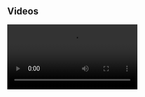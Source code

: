 ## Videos

<!-- <div className="youtube-video" data-youtubeid="GqjsRuu0V5A" data-starttime="0"></div> -->
<video src="/video/video1663530585.mp4" markdown="0" />

<div class="no-crosslinks">
0:00:00.080,0:00:00.800
paracore

0:00:03.520,0:00:12.480
okay and I will show slides all right so this 
is the presentation I did at IIW called 'Let's

0:00:12.480,0:00:20.640
KERI on together'. I did the presentation, 
I did the card at IIW with instructions on

0:00:20.640,0:00:26.880
how to pull the software and get ready so you 
could run alongside the demo if you so chose.

0:00:27.600,0:00:33.120
No one did, which was a little bit disappointing, 
but the repo is here, it's the KERI, right, KERIpy

0:00:33.120,0:00:39.680
repo the web of trust it's a lot of 
the all of the networking and asynchronous

0:00:41.840,0:00:49.840
I/O is based on co-routines in a library 
Sam Smith created called 'hio' right now

0:00:49.840,0:00:54.000
what I'll be running today requires 
Python 3.9.7 but we're now up to 3.10.3

0:00:55.200,0:00:58.960
and these are the instructions if you 
wanted to follow along let me get clone

0:01:00.000,0:01:04.320
the repo itself check out the future 'iiw' 
branch and then just run a `pip install`

0:01:05.120,0:01:12.960
of the requirements file, to get all of the 
dependencies. So most of actually everything

0:01:12.960,0:01:18.720
that we'll be showing today, starts with the 
KERI command line interface that we call 'kli'.

0:01:18.720,0:01:26.080
It has commands and sub commands much like, if you're 
familiar with Kubernetes' "kubectl" command line,

0:01:26.080,0:01:29.840
so that for example if you were doing some 
something with verifiable credentials you would

0:01:29.840,0:01:36.080
start 'kli vc' and then there would be a sub command 
following after the 'vc' for example 'issue' or 'revoke'

0:01:38.320,0:01:46.640
And then we do have Docker containers 
that have all of the code pushed and configured

0:01:46.640,0:01:53.440
ready to run so you can pull one of those 
and do a 'docker run', running a sub shell

0:01:53.440,0:02:00.960
and you can use the kli to perform tasks so 
the basic structure for the commands in the kli

0:02:01.840,0:02:07.840
the groups that we have, pardon me, the agent group 
for running our cloud agent which is also run

0:02:09.200,0:02:16.800
in the distributable desktop application 
we're building using Py installer and

0:02:16.800,0:02:23.200
Electron to bundle KERIpy behind 
a web-U/I that web-U/I uses the agent

0:02:24.880,0:02:29.600
if you want to perform some delegation commands 
there's a couple of sub commands under delegate

0:02:29.600,0:02:34.320
if you want to create a distributed multi-sig 
identifier you would use the multisig commands

0:02:34.320,0:02:38.560
and then the verifiable credentials I mentioned 
the wallet commands are simply for listing the

0:02:38.560,0:02:44.560
contents of your wallet and by "wallet" I 
mean verifiable credential wallet and then

0:02:44.560,0:02:50.320
to start witnesses or watchers you would use 
the watcher group with sub cmnds like 'start'&'demo'

0:02:51.200,0:02:58.640
Steven: So, Phil, all these ..., well everything 
on this page, is there documentation as to

0:02:58.640,0:03:06.240
what exactly an 'agent' means like do you have the 
terminology somewhere? Phil: No, there isn't, {Now there is!, ed.}

0:03:06.240,0:03:13.440
but that would be a good thing to add to a getting started 
I guess. Steven: yeah absolutely, so I mean could

0:03:13.440,0:03:20.880
certainly create like a vocabulary dictionary 
and then maybe a one-liner description

0:03:20.880,0:03:28.400
of what each like "run cloud agent" does, what
delegation means. Phil: yeah that would be great.

0:03:28.400,0:03:30.720
{Available! See the glossary in the Youtube description}

0:03:30.720,0:03:46.800
Look at command line, if you run just 'help' from the top level,  
it does list... Steven: can you share the screen?

0:03:47.440,0:03:53.360
Phil: I'm sharing just this spreadsheet, I mean just the 
presentation on there, let me show that desktop

0:03:56.000,0:03:59.200
there we go, okay can you see 
the command line now? Steven: yeah

0:03:59.200,0:04:04.480
Phil: OK, so if you run 'kli --help' you get a list of 
the commands and sub commands and they do have

0:04:05.440,0:04:10.000
one liners not all of them are accurate 
at this moment but that's something that...

0:04:10.000,0:04:15.840
Steven: doesn't matter, it'll be a placeholder
in the worst case scenario.

0:04:16.400,0:04:21.360
okay, so for key management the top level commands 
the the very first thing you almost always do

0:04:21.360,0:04:27.920
is do an 'init' which initializes both your data 
store and your encrypted key store, 'incept' for

0:04:27.920,0:04:32.960
creating a single-sig identifier, technically you 
can create multi-sig identifiers with that as well,

0:04:33.600,0:04:37.120
but they're not all that interesting. Because 
all the keys are stored in the same key store

0:04:39.440,0:04:44.400
the different key events that you can create 
an interaction event or a rotation event

0:04:45.040,0:04:48.480
are handled with the next two commands 
'interact' and 'rotate' and they each take

0:04:48.480,0:04:54.160
parameters, 'rotation' for example, specifying your 
signing thresholds number of keys rotating in

0:04:54.160,0:05:00.000
and out witnesses all the things that you can do 
when rotating and 'purge' just deletes your key store

0:05:01.600,0:05:09.040
so then the miscellaneous commands querying 
for creating witnesses for a KEL. Sending your

0:05:09.040,0:05:14.240
KEL to another agent; we don't use that very much 
anymore because we use OOBIs to accomplish that now.

0:05:15.120,0:05:23.120
Signing, pardon me, you can just sign our arbitrary 
data and it will return the signatures based on

0:05:23.120,0:05:27.520
the identifier that you used and we'll be done 
I'll be demoing that in a little bit. Verifying

0:05:27.520,0:05:32.000
those signatures and if you're you know if you're 
just exchanging signed data with someone via an

0:05:32.000,0:05:36.800
e-mail this will accomplish that 
for you. Then 'list'ing the identifiers that

0:05:36.800,0:05:42.880
you're creating and giving a 'status' of a single 
identifier. So it's important to point out that

0:05:44.240,0:05:51.840
with the most recent updates to KERIpy,
we now have first class support {ringing silenced}

0:05:57.040,0:06:02.480
We now have first class support for multiple 
identifiers multiple local identifiers,

0:06:03.760,0:06:07.040
so that's why we have the 'list' command 
so you can create in you can run

0:06:07.040,0:06:10.560
'init' once create a single data store 
and key store and then run 'incept' as

0:06:10.560,0:06:13.600
many times you want to create other 
identifiers and you use those for

0:06:13.600,0:06:20.320
like peer-to-peer communications and things like 
that, so that you can't be correlated. All right

0:06:22.640,0:06:29.120
so each of the three top level runnable components 
an agent a witness or a watcher each have

0:06:31.280,0:06:39.520
various startup commands. You have the 'bootstrap'
command to start an empty agent or to run a single

0:06:39.520,0:06:44.800
agent against one that's already been started. You 
can run 'start' and then both for witnesses and for

0:06:44.800,0:06:50.480
agents we have these 'demo' commands which we make 
heavy use of for local testing. So, for example

0:06:50.480,0:06:55.920
under the witness this starts up three well-known 
witnesses and by "well-known" I mean we use salts

0:06:55.920,0:07:02.720
to initialize their key stores so that the you 
can predict what identifiers will be created and

0:07:02.720,0:07:09.760
again that's not anything that you'd want
to do in a production environment,

0:07:09.760,0:07:14.240
but for running tests, and we'll be using 
particularly the 'demo' witness command later on

0:07:15.120,0:07:19.200
to start witnesses so that other commands 
that need witnesses know where to find them.

0:07:20.320,0:07:26.720
And then we have similar commands for watchers. 
Part of the demo today is running through a

0:07:26.720,0:07:31.920
series of scripts that we've created in the 
demo directory located in keripy/scripts/demo

0:07:33.360,0:07:38.960
and the most basic one is just 'demo-script' which 
starts off and runs all the really basic commands

0:07:39.520,0:07:43.840
'demo-witness-script' runs through some of the same 
commands but requiring witnesses to be running

0:07:44.720,0:07:50.160
and then we get into the more interesting 
stuff: delegation and multi-sig

0:07:50.160,0:07:54.800
multi-sig delegation where both parties of 
the delegation are a multi-sig identifier

0:07:54.800,0:07:59.920
and then credential issuance and multi-issuance. 
During the demo at IIW we did not get to these.

0:08:00.720,0:08:05.360
We only got this far and in an hour. I'm not 
sure we'll even get to these, but we will see.

0:08:08.320,0:08:15.760
Oh, I forgot to point out the all of the sample 
JSON files are also located in keripy/tests/app/cli,

0:08:15.760,0:08:25.360
which contains the ..., when you do a 'kli incept' 
command, it takes a file for all the properties

0:08:25.360,0:08:30.560
that you want to pass in for the creation of that 
identifier, for example how many signature or how

0:08:30.560,0:08:34.880
many public keys to create, what's your signing 
thresholds, how many / what witnesses to use, whether

0:08:34.880,0:08:39.840
it's transferable or not, et cetera and 
I'll show these as we go through them today

0:08:42.320,0:08:47.360
and then finally another big enhancement in 
this most recent round of changes to KERIpy

0:08:47.920,0:08:53.840
was the addition of out-of-band 
introductions or OOBIs. They are files,

0:08:54.560,0:09:00.400
these are startup files that contain bootstrap 
OOBIs. So for example when we use the 'demo'

0:09:00.400,0:09:04.800
command for witnesses, like I said: they're 
well-known identifiers, they also start up

0:09:04.800,0:09:08.720
on well-known ports and they publish those 
ports via a series of OOBIs. This is a

0:09:08.720,0:09:14.880
configuration file that any other agent can run 
and know exactly how to contact those witnesses

0:09:16.000,0:09:19.120
and this is the configuration file for those 
witnesses, so we'll get to those in a minute.

0:09:20.000,0:09:26.080
So that's it for the, pardon me, that's it for 
the presentation there's not slides anyway

0:09:26.080,0:09:30.240
there's not that much in terms of slides, 
here's just enough to get this kick-started.

0:09:32.720,0:09:38.560
So now we'll go over to our first script today. 
Oh, one thing I didn't point out, but I wanted to

0:09:38.560,0:09:44.000
make clear: because we have the kli which you 
can do everything you need to do with KERI

0:09:44.640,0:09:48.640
in KERIpy with the kli on a command line 
and that's for running in a mode where you're

0:09:48.640,0:09:54.640
not always on the internet. But as I pointed 
out also, we have an agent that can run.

0:09:54.640,0:09:58.800
That could be a continuous or persistent connection 
to the internet. So a cloud agent for example.

0:10:00.240,0:10:05.760
And in that case the cloud agent exposes a 
series of REST APIs that perform the exact same

0:10:05.760,0:10:11.680
functionality as all the kli things that we'll 
be going through today. And in the demo scripts

0:10:11.680,0:10:17.440
that you see here for every script starting with 
'delegate', there is a sister script next to it,

0:10:17.440,0:10:22.320
'-agent', that is the exact same command but 
with a series of CURL POSTs, I'm sorry, the

0:10:22.320,0:10:28.560
exact same functionality, but executed as a 
series of CURL POSTs against an agent, or PUTs

0:10:31.600,0:10:35.440
(and I'll show when we launch) the 
agent we also expose a swagger U/I,

0:10:35.440,0:10:42.000
which allows you, if you wanted, to execute 
commands against it. I'll show that towards the end.

0:10:44.880,0:10:47.280
So let's start with the basic 'demo' script.

0:10:49.840,0:10:55.920
I'll zoom in here a little bit, is that 
legible for you? Steven: yeah, I'm much better now.

0:10:57.760,0:11:05.760
Okay so, the very first thing this does is create 
a key store within it. Currently KERI now supports

0:11:06.560,0:11:11.360
the ability to create a key store and data store 
for that matter with a passcode and when you

0:11:11.360,0:11:16.400
do that, it becomes an encryption key. like it's 
stretched into an encryption key that is used for

0:11:17.440,0:11:24.160
encrypting the key store so that no one 
else can gain access to your private keys

0:11:24.800,0:11:29.040
that passcode is never stored 
anywhere within KERIpy or the agent

0:11:29.040,0:11:33.520
so it has to be protected by the user because 
otherwise you can't get access to your keys

0:11:34.400,0:11:41.840
Steven: Sorry Phil give me one sec there's 
just something going on in here, one second

0:11:45.000,0:11:55.000
{What a perfect break for a small quiz!:}
{How many new terms has Phil introduced so far?}

0:11:55.500,0:12:05.520
{The answer is: 55 terms that need explanation!}
{Most of which are available; see description.}

0:12:07.520,0:12:08.960
Steven: sorry about that!
Phil: no worries

0:12:15.840,0:12:20.240
Okay so, for all of the commands that we're 
gonna be running today, we just pass in the

0:12:20.240,0:12:23.200
flag '--nopasscode' so the keystore isn't 
encrypted. And that's just to make things

0:12:23.200,0:12:27.120
easier, so we're not passing passcodes around 
to every other command but anywhere where you

0:12:27.680,0:12:32.640
run a subsequent command after 'init' you can 
pass in '--passcode' and it'll unlock

0:12:32.640,0:12:38.400
the keystore if it's indeed locked so the very 
first thing that this does is create a database

0:12:38.400,0:12:43.680
and key storage you can see from the comments 
the name of the database, the name of this

0:12:44.480,0:12:48.240
instance that you're creating, is 
called 'test' and that is used to create

0:12:48.240,0:12:53.440
the directory structure for the databases 
that support both the wallet and the key store.

0:12:55.520,0:13:00.800
Those databases can go in one of three 
places. When configured properly you can

0:13:00.800,0:13:06.640
create a database and key store in '/temp' 
which obviously is used just for testing and

0:13:06.640,0:13:13.360
we use that heavily when running all of our unit 
tests. If you have a directory called

0:13:14.080,0:13:18.720
'/user/local/var/keri', and the current user has 
write access to that directory it'll create

0:13:18.720,0:13:22.480
all the databases under there. And then they're 
prefixed with the name that you give it here.

0:13:23.680,0:13:28.720
If you don't have that directory the last place 
that KERIpy attempts to create the data stores

0:13:28.720,0:13:34.960
is in your 'home directory.keri' and then it 
would begin with 'test' for this one after that.

0:13:35.600,0:13:38.160
So those are the three places you 
want to go look for your key stores

0:13:41.280,0:13:44.240
So after it creates the key store, we're creating...
Steven: Sorry, can you, when you

0:13:45.760,0:13:51.280
would you define which one of those three places 
to look for here? Phil: No. Steven: or it's just the way

0:13:51.280,0:13:56.320
you're installed, you're just, you're set up 
Phil: that's correct, it's the way your system is set up

0:13:56.320,0:14:01.760
there. we don't support the creation of temporary 
from the command line. We could add it as a flag,

0:14:01.760,0:14:06.400
I guess, but we don't currently support that. 
So this will ...,from the command line, this will

0:14:06.400,0:14:09.920
create the key stored in either '/user/local/var/keri',
if it exists and you have

0:14:09.920,0:14:16.720
write access to it, or under '.keri' in your 
own directory if you don't have that other one.

0:14:20.080,0:14:20.580
Uhm...

0:14:23.600,0:14:28.240
Yeah, we could we could definitely add the ability 
to create a 'temp'(orary ed.) from here but that would

0:14:28.240,0:14:32.960
just be another flag so the first thing we create is 
a non-transferable identifier after you give

0:14:32.960,0:14:37.520
the name of the data stored you give a local 
human readable alias to this identifier and as

0:14:37.520,0:14:41.360
i mentioned you can support you can create 
multiple identifiers so you would give them

0:14:41.360,0:14:43.920
per a single key store so you can 
give them whatever aliases you want

0:14:43.920,0:14:47.600
So that you can remember what you're 
using that particular identifier for

0:14:48.880,0:14:52.480
So this is creating a non-transferable 
identifier. We'll start by opening that

0:14:56.560,0:15:04.320
So, 'transferable=false' obviously and a
transferable identifier {<- slip of the tongue!}

0:15:04.320,0:15:08.160
Or a NON-transferable identifier in 
this case, means that you cannot perform

0:15:08.160,0:15:12.320
any rotations against this (identifier ed.) You can't transfer 
to another set of keys that's why it's called

0:15:12.320,0:15:19.280
"non-transferable", so these are basically throwaway 
identifiers. You use them for example witnesses

0:15:19.280,0:15:23.200
you'd use non-transferable identifiers because 
they themselves won't ever have any witnesses

0:15:23.200,0:15:27.040
they don't perform rotations at all. 
If you feel like a witness

0:15:27.040,0:15:30.640
has been compromised, you just destroy that 
witness and start over with a brand new one,

0:15:30.640,0:15:34.720
and rotate it out of your key store, out of 
your identifier, that's using that witness.

0:15:37.120,0:15:42.560
So because it has no witnesses, 'toad' is the 
witness threshold I have no idea why it's

0:15:42.560,0:15:48.800
called "toad"; that's a Sam-ism (Sam Smith, ed.). so we have a zero 
witness threshold, because we have no witnesses the

0:15:48.800,0:15:54.320
'icount' is the number of signing keys to create, 
the 'ncount' is the number of next keys. If you

0:15:54.320,0:15:59.440
you're familiar with KERI pre-rotation, this is 
the next keys to create and that these are the

0:15:59.440,0:16:05.960
signing thresholds, 'i' for current signing threshold ('isith' ed.) 
'n' for next signing threshold ('nsith' ed.), and these have to be

0:16:05.960,0:16:10.360
'1' for transferable identifiers, across the 
board, because they only support single sig

0:16:12.400,0:16:18.240
All right, so, after we do that, we try and 
rotate this identifier and we capture the

0:16:18.240,0:16:23.200
fact that we should get an error, because you 
can't rotate a non-transferable identifier.

0:16:25.360,0:16:36.080
Then we move on and we create a 
transferable identifier. Open that file

0:16:36.080,0:16:38.320
the only difference between this and 
the previous one, because we're not

0:16:38.320,0:16:42.160
going to do witnesses quite yet, is that 
we have the flag 'transferable:' equals 'true'

0:16:44.000,0:16:46.800
and you'll notice when we create those 
two identifiers they have different

0:16:47.520,0:16:53.520
prefixes on the identifier which because 
all cryptographic material is encoded in

0:16:53.520,0:16:57.920
qualified Base64 we have a derivation code 
on the beginning that indicates one is a

0:16:57.920,0:17:03.840
non-transferable, and the other is a 'Blake3'
hash of a transferable identifier; it's 'B' versus 'E'.

0:17:11.120,0:17:14.720
So after we create the transferable 
identifier we then try and perform a

0:17:14.720,0:17:19.520
rotation event, which should work because this 
is transferable. We then rotate, and we anchor

0:17:19.520,0:17:22.480
data into it (using '--data' tag, ed.),
and in this case the anchor is

0:17:24.560,0:17:29.520
just a simple standard 
anchor for example for performing a "delegation"

0:17:29.520,0:17:36.400
or anchoring a transaction event log (TEL ed.) event into 
this, and by anchoring we mean making

0:17:36.400,0:17:40.960
a cryptographic commitment to whatever this 
data points to. So, for example in delegation,

0:17:40.960,0:17:45.840
if I were being a delegator and someone 
requested a rotation event, I would anchor,

0:17:46.800,0:17:50.640
I would create an anchor similar to this 
this is okay this wouldn't be '0' but

0:17:50.640,0:17:57.000
okay, this is the prefix {<- Oops!} that I'm 
approving, the AID, sorry, that I'm approving

0:17:57.280,0:18:01.360
this is the sequence number of the event that 
I'm approving and this is a digest of that event

0:18:02.640,0:18:05.040
same thing if you were anchoring an issuance event

0:18:05.840,0:18:09.440
from a public transaction event log (PTEL ed.), it 
would look exactly like this

0:18:11.840,0:18:18.240
Steven: And the sequence is for what? Phil: So remember,
in key event logs key events are a sequence of events.

0:18:18.800,0:18:23.680
So you do the inception: 's=0', rotation 's=...'
etc etc, so that's an index into the

0:18:23.680,0:18:31.520
key event log, that this event represents. 
We perform an interaction event which anchors

0:18:31.520,0:18:36.320
the exact same data just for testing purposes, 
obviously. Then we perform a rotation event that

0:18:36.320,0:18:41.120
gives us three keys with assigning threshold 
of two and then another rotation doing the same

0:18:41.120,0:18:46.000
thing, because remember, this is an interesting 
thing to remember about KERI,

0:18:46.000,0:18:52.560
because you do pre-rotation you need at least 
two rotations to get to a new number of next keys

0:18:52.560,0:18:57.680
So when we first created these, if you remember, I 
had a next key of '1' so after this rotation event

0:18:58.720,0:19:02.240
we will only have one key because that's 
what we previously committed to but now we

0:19:02.240,0:19:06.000
prepare ourselves to have three keys 
if we perform another rotation event.

0:19:09.680,0:19:14.080
These are the sign&verify commands that I 
mentioned earlier. So we sign the data just signing

0:19:14.080,0:19:17.840
again you can have any arbitrary data. You can 
specify the data on the command line, if you want,

0:19:17.840,0:19:25.200
or if you use the '@' sign here, you can specify a 
file to sign, and then we take the three signatures

0:19:25.840,0:19:30.160
and pass them into the 'verify' command against 
the same data, using the same identifier that

0:19:30.160,0:19:34.880
signed them, testing with the same identifier that 
signed them, and we get whether they're verified or

0:19:34.880,0:19:39.440
verifiable, or not, and then in this last one (command, ed.)
I just messed with the signed data to verify

0:19:39.440,0:19:46.320
it, to generate an error on verification. And the 
last bit here is just testing establishment only

0:19:50.000,0:19:54.000
and that's just another flag that you can 
pass in when creating an identifier: 'estOnly:'

0:19:54.720,0:20:00.720
is 'true' and that means you can only perform 
establishment events which are 'incept' or

0:20:00.720,0:20:07.120
'rotate' events and that's a security enhancement 
to an identifier, so that you can't ever expose

0:20:07.120,0:20:13.280
your public key repeatedly by doing interactions 
which just sign and anchor data but they never

0:20:13.280,0:20:18.400
rotate keys. And repeated use of a public key 
weakens it because it exposes it and allows

0:20:18.400,0:20:24.640
people an opportunity to try and work against it 
and break it. So, with "establishment only" (estOnly tag, ed.),

0:20:24.640,0:20:30.240
every time you do anything, issue a credential, approve 
a delegation, etc, you're getting a new set of

0:20:30.240,0:20:34.720
"next", you're getting a new set of keys so the keys 
are only exposed once, when they're first created.

0:20:37.280,0:20:37.780
okay

0:20:40.160,0:20:45.040
All right, so let's go run that, how are we doing 
here for visibility? Let me zoom in a little bit.

0:20:45.040,0:20:49.840
Steven: a little bit bigger will be good. Phil: How's that? Okay 
yeah, all right, let me give us a little space

0:20:55.440,0:21:03.840
All right, so the first thing we'll do is, so, 
the very first thing we always do is delete our

0:21:03.840,0:21:10.560
keystore, because I'm developing KERIpy and 
working with it every day, I repeatedly am

0:21:10.560,0:21:15.840
deleting my keystore, so if you're going to ever do 
anything with KERI you get used to running this

0:21:15.840,0:21:20.000
command, because you're creating new key stores for 
testing, and you don't want to keep the old data

0:21:20.000,0:21:25.600
around, so you'll just see me do that repeatedly 
throughout the demo today.

0:21:27.680,0:21:31.600
So run './scripts/demo/demo-script.sh'
Steven: this is a stupid question...

0:21:33.840,0:21:40.720
so when it's the key stores that are stored in that 
folder '/var/keri'; what format is it in?

0:21:42.000,0:21:50.560
those are lmdb databases. Lmdb? Lmdb, yeah. 
it's a read-only, or not read only, it's a

0:21:50.560,0:21:54.480
lightning fast key value store supposedly 
the fastest database on the planet

0:21:55.120,0:21:57.840
according to Sam (Smith, ed.) according to them 
as well; that's what they claim.

0:22:00.400,0:22:04.720
All right, so we'll just quickly go 
through the different commands that I

0:22:04.720,0:22:08.560
already talked through in the script. We created 
the key store in the database, and we created a

0:22:08.560,0:22:13.440
credential store as well, and you can see I 
have write access to '/user/local/var/keri'

0:22:13.440,0:22:19.280
So under keystore (ks, ed.) created test under database 
(db, ed.) test and 'reg' for the registry for the key

0:22:19.280,0:22:24.720
credential store, it created test. This is the 
non-transferable identifier that we created. It has

0:22:24.720,0:22:29.760
a derivation code of 'B' at the beginning of it and 
interestingly enough the public key is also

0:22:30.880,0:22:37.120
the identifier. Here's the error that we generated 
because we attempted to rotate a non-transferable

0:22:37.120,0:22:42.000
identifier. That's a good error and then 
next we created the transferable identifier

0:22:43.440,0:22:47.280
and it starts with 'E' so you know that's a 
transferable identifier just by looking at

0:22:47.280,0:22:52.320
it. And the public key is different because this 
public key, I'm sorry, this identifier (!) is generated

0:22:53.520,0:22:59.680
as a hash of the inception event, so that's how 
we generate identifiers for the

0:22:59.680,0:23:06.560
transferable identifiers and then using the same 
one, we did the first rotation, we did a second

0:23:06.560,0:23:10.720
rotation, we anchored data in here somewhere, which 
I'll take a look at with the status command next.

0:23:11.680,0:23:15.120
And then we started doing that we did: 
an interaction event. And then we did the

0:23:15.680,0:23:23.120
rotation, to get three sets of keys. Okay, that was 
the second rotation event with the three on it.

0:23:23.760,0:23:28.720
And then here are the three signatures on 
that anchor data, and those are the same

0:23:28.720,0:23:32.320
that are in the script because I when setting 
up the script, I copy and paste them in there

0:23:32.320,0:23:36.880
one two and three is valid but signature 
three is not valid now. Interestingly enough,

0:23:37.520,0:23:42.000
you see that with only passing in the signature 
the code knew that they were one two and three

0:23:42.640,0:23:46.480
and that's because when using a multi-sig 
identifier when you sign something with it

0:23:46.480,0:23:51.280
you create what's called indexed signatures 
so the derivation code contains not only

0:23:52.640,0:23:59.040
a code to tell you that it is a signature but also 
it is an index signature so that you can see 'AA',

0:23:59.040,0:24:07.040
'AB' and 'AC', that's hex for '0', '1' and '2'. So we know that 
they came from, they correspond to the first public

0:24:07.040,0:24:11.920
key versus the second public key versus the third 
public key. Steven: Cool, so how come it says signature

0:24:11.920,0:24:17.680
three is valid and then error signature is invalid? 
Phil: Because this is the one in the shell script that I

0:24:17.680,0:24:25.440
let's see script "demo-script", I ran this one with
a messed up signature, so I took signature three

0:24:25.440,0:24:31.840
and I changed the end of it, so it's an example,
just to show it that way.

0:24:32.480,0:24:37.600
i should change the anchored data, because changing 
signatures is not as interesting. But anyway,

0:24:37.600,0:24:41.360
one of the commands that I talked about at 
the beginning that's very useful is the 'kli

0:24:42.400,0:24:53.680
status' command and we'll take a look at the test 
key store and the alias of trans and you can see

0:24:53.680,0:24:57.680
that it's at sequence number five, because we 
performed an interaction

0:24:57.680,0:25:01.600
in several rotation events. We're not using any 
witnesses so this is blank, and these are our

0:25:01.600,0:25:05.840
three public keys but more interesting with 
the 'status' command is this the '--verbose' flag

0:25:07.040,0:25:10.320
which gives you the full key event log 
so now you're getting into the real guts

0:25:10.320,0:25:14.000
of kerry here you can see exactly, 
oops, that's not what I want to do,

0:25:19.040,0:25:19.760
you can see

0:25:21.840,0:25:25.360
well first we specifically list the 
witnesses when you run 'verbose', which he

0:25:25.360,0:25:28.480
doesn't have any, but now you can see each of 
the commands. So here's your inception command,

0:25:29.040,0:25:33.600
because we use self-addressing identifiers (SAID, ed.) for 
all KERI events, his digest is the same as his

0:25:33.600,0:25:38.160
inception, is the same as his identifier because 
this is an inception event, and here's his key

0:25:38.160,0:25:41.840
and here's a cryptographic commitment 
to his next key, his pre-rotating key.

0:25:42.640,0:25:47.280
Now we perform a rotation so you could you 
could run Blake3 against this and prove that

0:25:47.280,0:25:51.440
it matched up with the pre-rotated next key, 
to verify that this is the correct rotation

0:25:51.440,0:25:56.800
event and his identifier of course doesn't 
change. That's the whole power of KERI for

0:25:56.800,0:26:01.760
key management. But he has a new self-addressing 
identifier, because this is the hash of this event.

0:26:03.680,0:26:08.400
Then we move on and this is where we anchor 
the data, and this is what an anchor looks like.

0:26:08.400,0:26:13.920
So it's simply in the 'a:' field in a which is an 
array of any data that you want to anchor in here.

0:26:13.920,0:26:19.040
And this is that anchor file that I showed 
you earlier. Here's an interaction event. You see

0:26:19.040,0:26:22.960
there's nothing specifying any key changes here, 
because you don't change keys with interaction

0:26:22.960,0:26:27.200
events, you're just at anchoring data and 
here we've anchored the same amount of data.

0:26:28.480,0:26:33.120
You notice also every event but the inception event has a 'p:'

0:26:33.120,0:26:39.680
and that's an anchor to the previous; thus making 
it a blockchain. An anchor to the previous event

0:26:41.600,0:26:44.960
and then finally we performed the rotation,

0:26:46.080,0:26:50.640
to give us three next keys, but as I said, because 
we had already committed to one key when we did

0:26:50.640,0:26:54.800
that three, we got three next keys but only 
one public key, so we had to perform a second

0:26:54.800,0:27:01.360
rotation to get three public keys, and this 'kt:' 
here is the signing threshold for the (signing, ed.), so you

0:27:01.360,0:27:05.840
need at least two signatures to make anything 
valid for this identifier in this current state.

0:27:08.000,0:27:11.840
All right. So that's the first intro 
script. Any questions about that?

0:27:13.040,0:27:14.480
Steven: I don't know enough to ask questions.

0:27:18.560,0:27:24.400
So I know from reading some of the specs of 
that all the those (tags, ed.) like 'vt:' whatever the

0:27:24.400,0:27:29.760
field names are, are all defined in the spec, right?
Phil: yes, they are, absolutely. Yeah, it's funny,

0:27:29.760,0:27:35.120
I mean, I'm at the point now, where I look at them
and my head just reads them out loud to me. Steven: I'm not

0:27:35.120,0:27:44.640
there yet. Phil: yeah, it takes a while and Sam has changed 
them repeatedly. Like 'k' here used or i

0:27:44.640,0:27:48.240
know b all the b's they used to be 'w's because 
they used to be witnesses but we changed them

0:27:48.240,0:27:54.160
to backers instead of witnesses so now they're 
all 'bt', 'br' and 'ba' Steven: But is a backer a witness?

0:27:55.840,0:27:59.760
Phil: Well, you can have either a ledger backer or a 
witness backer that's why we changed the name.

0:28:01.360,0:28:05.680
and a witness backer would be using standard 
KERI infrastructure for witnesses

0:28:05.680,0:28:09.360
and then you can have as many as you want, but if 
you have a ledger backer you're anchored to just

0:28:09.360,0:28:15.840
one ledger. And that ledger serves the role 
of both witnesses and technically watchers.

0:28:16.400,0:28:20.800
Steven: a ledger is greater than ... 
a ledger contains witnesses?

0:28:22.320,0:28:28.880
Phil: a ledger serves the role of a witness, if you have 
a need for distributed ledger technology in your

0:28:28.880,0:28:33.920
infrastructure. iIf you're relying on cryptocurrency 
or you know the economics of a token or whatever,

0:28:34.960,0:28:42.240
then you can use that and trust the (if you 
want to put trust in the) anchoring of your

0:28:42.240,0:28:47.440
events in the ledger, instead of getting 
receipts from witnesses, you can do that.

0:28:47.440,0:28:52.720
It's not better, it's just different. It's just a 
different way to provide that layer of security.

0:28:54.960,0:28:58.160
So the next thing I'm going to do here, 
down in the lower window, is to launch..

0:28:58.160,0:29:01.280
Steven: So, it has a story (as a sidebar): Has there 
been discussion about using tokens?

0:29:02.640,0:29:08.000
Steven: Not for us (KERI/ACDC, ed.), no. Steven: But like crypto?
Phil: At IIW last week there was a really interesting session

0:29:08.560,0:29:15.680
that Richard Esplin from Evernym (now AVAS) held,
asking why KERI versus why a ledger?

0:29:15.680,0:29:20.560
And what the whole point of it for him was... {<- cliff hanger!},
that it was a great session, he held it on Monday and none of

0:29:20.560,0:29:25.840
us were able to attend. So then he re-held it again 
on Tuesday, oh I'm sorry it was on Tuesday, first day

0:29:26.400,0:29:32.560
on Tuesday, then he held it again on Wednesday 
after talking to us Tuesday night at dinner he

0:29:32.560,0:29:38.320
held it again on Wednesday, so Sam and myself 
and Kevin could participate, pardon me, and his

0:29:38.320,0:29:42.240
the whole point of it for him was { tadaa! -> }
okay, if I'm instructing clients who want to build

0:29:42.240,0:29:46.400
SSI infrastructure, do I tell him "he is KERI" 
do I tell him "he's a ledger" what do I tell him?

0:29:48.160,0:29:51.280
And it was great to clear up a lot of 
misconceptions because people think:

0:29:52.000,0:29:56.400
"oh, you can't use a ledger with KERI". No that's not 
true, you don't have to use a ledger with KERI. We

0:29:56.400,0:30:01.200
don't think it's, we don't think it's needed at 
all, but as Sam as what Sam pointed out during

0:30:01.200,0:30:05.920
the talk, is if you already have an investment 
in ledger infrastructure for other reasons,

0:30:06.640,0:30:10.720
you can then leverage that ledger 
as an additional trust threshold,

0:30:10.720,0:30:14.640
or security threshold for your 
identifiers instead of using witnesses.

0:30:17.200,0:30:22.800
So no, we're not, I mean the vLEI won't be using 
anything to do, with cryptocurrencies or tokens but

0:30:22.800,0:30:29.280
if you, you know, if for example a lot of people are 
using SSI systems based on Indy networks, right,

0:30:29.280,0:30:34.320
now if you want to transition to using KERI, you 
could do that by anchoring your KERI identifiers

0:30:34.320,0:30:39.040
in your Indy ledger. And then you, and the neat 
thing about it is, you could then transfer them

0:30:39.040,0:30:43.600
off, off the ledger and have non-ledger based 
identifiers, so that's what's great about

0:30:43.600,0:30:47.760
KERI: it's portable, you can be anchored to any 
one ledger at a time, or you could move it to a

0:30:47.760,0:30:53.040
different ledger, or you could move to using just 
witnesses, all with the same identifier by just

0:30:53.040,0:30:58.880
doing rotation events and changing your anchor, 
your backers here. Steven: but could you also do, if

0:31:02.080,0:31:09.520
could you be anchored, let's say to multiple Indies
or Ethereum? Phil: you could be only anchored in one at a

0:31:09.520,0:31:16.160
time, because that's the source of truth 
for that identifier at that given point in time.

0:31:16.160,0:31:21.440
You can then rotate to a different one, but you 
you can't have two ledgers at the same time.

0:31:23.200,0:31:30.320
Steven: So when people, well what maybe they 
misunderstood, so I understood that

0:31:30.320,0:31:33.360
okay one of the problems in blockchain is that 
you're all you have to be committed to all use

0:31:33.360,0:31:39.120
the same network which is not practical 
unless you're running an ICO scam, so

0:31:40.960,0:31:46.880
I understand KERI is digital ledger
technology agnostic. And that you could

0:31:46.880,0:31:52.080
use it..., it could interoperate with existing 
ledgers like Aries or Indy whatever it's called,

0:31:54.800,0:31:57.760
but it's only that one network. 
You couldn't, you couldn't connect

0:31:59.280,0:32:07.520
Ethereum and Indy to the KERI ledger (<- KEL?!) 
Phil: Correct, yeah, KERI is not (a ledger. ed.), KERI couldn't,

0:32:07.520,0:32:13.520
It couldn't be used as a technology to bridge between 
networks, that's not what it's designed for, but

0:32:13.520,0:32:17.200
you could use it to move a single 
identifier across networks, if you wanted

0:32:19.360,0:32:29.520
oh okay, all right, yep, okay. So moving on, 
the next command I'm running again

0:32:29.520,0:32:34.160
we do the 'rm -rf' and then 'kli witness 
demo'. This starts these three witnesses and

0:32:34.160,0:32:38.320
we give them aliases of 'wan', 'wil' and 
'wes' and these are the three identifiers.

0:32:38.320,0:32:41.840
That I now know by heart, because I 
start them a hundred times every day.

0:32:42.800,0:32:48.240
And they're started with a given salt for 
each one, so that the identifier is predictable.

0:32:50.000,0:32:54.640
Now we get to OOBIs. This is the really interesting 
part. So OOBIs or "out-of-band introductions"

0:32:54.640,0:33:00.720
allow people to discover full key event logs, 
witness key event logs and service endpoints.

0:33:00.720,0:33:06.800
for any other identifier, and you can see here 
they are simply URLs, so in these cases this is

0:33:06.800,0:33:13.760
an OOBI, we know that because it has this '\*\*\*/oobi/'
in the path. This is the identifier about whom

0:33:13.760,0:33:18.960
this OOBI is referencing. And this is the role that 
this particular OOBI is playing, so in this case

0:33:18.960,0:33:26.880
this is a 'controller' OOBI for this witness. 
We'll take a look at two configuration files.

0:33:33.200,0:33:38.320
So this is a new (setup? ed.), with the most recent 
version of KERI with Py, we have the ability

0:33:38.320,0:33:42.160
to specify configuration files. Previously 
when we did our first pilot for life with

0:33:42.160,0:33:44.640
this we were hard-coding IP-addresses 
all over the place, because we didn't

0:33:44.640,0:33:48.560
have a discovery mechanism. But we now have 
a discovery mechanism that's using OOBIs.

0:33:49.680,0:33:54.000
So when you start any agent who's going to run 
with persistent connection like our witnesses,

0:33:54.000,0:34:00.320
or if you run agents, you can specify a 
CURLs field in their configuration file,

0:34:00.320,0:34:06.880
that specifies endpoints that he will be exposing. 
So in this case the scheme he's exposing a TCP

0:34:06.880,0:34:15.600
end-point. On this port 'localhost' and an 'http:' endpoint 
on this port on localhost when he generates OOBIs

0:34:15.600,0:34:19.440
he can generate OOBIs, for either of these 
endpoints, because he's been told, through this

0:34:19.440,0:34:26.320
configuration file that that's who he's listening 
on. So when he generates an OOBI for example for a

0:34:26.320,0:34:30.720
controller, so then the controller is basically saying:
"this is where you can contact me directly, not through

0:34:30.720,0:34:38.480
a witness, but just contact me directly", pardon me,
he would generate a newbie that looks like this...

0:34:41.520,0:34:45.280
Okay, we're already schooled over this, is the 
little window of the two of us was blocking it

0:34:47.600,0:34:52.560
so it's again, it's the location to 
contact this OOBI which is of course the same

0:34:52.560,0:34:57.760
as his 'http:' endpoint: what they identify, who the 
identifier is, and what role this OOBI is playing.

0:34:57.760,0:35:02.480
Now interestingly, when you look at the 
command line we ran six OOBI resolutions, the

0:35:02.480,0:35:07.440
little green checkboxes, said they all worked 
and that's because, well now when we start this

0:35:08.000,0:35:12.560
based on the configuration file, not only does 
each witness expose his endpoints this way,

0:35:12.560,0:35:19.360
but he also resolves the other two witnesses 
OOBIs, so at startup he exposes this then he

0:35:19.360,0:35:27.280
reaches out to this witness at this 
address and this witness returns a reply event

0:35:27.840,0:35:32.320
which contains his key event log, which is very 
simple, because he's a non-transferable

0:35:32.320,0:35:38.080
identifier, and a reply message containing 
his endpoint information that he has had

0:35:38.080,0:35:41.920
configured via this configuration file. So now 
all the witnesses are communicating with each

0:35:41.920,0:35:45.360
other and establishing how they could connect 
with each other if they need to. And also if

0:35:45.360,0:35:50.160
someone is, let's say, as we will demo in a minute, 
someone is using all three of these witnesses,

0:35:52.080,0:35:56.720
when someone asks a witness for an OOBI 
for an identifier, that he's a witness for,

0:35:56.720,0:36:01.520
he can say "oh well, he's also has 
these other two witnesses and here's

0:36:01.520,0:36:05.200
their connection information. Doesn't have to do 
that, but he can, because we've configured him to

0:36:05.200,0:36:11.120
resolve the other witnesses and then wil's 
and wes's configuration file is the same.

0:36:11.120,0:36:17.280
Except of course he's referencing the other two 
identifiers, right, so now we'll look at 'demo-script-witness'

0:36:20.800,0:36:28.320
again, this is we initially initialized 
the key store with, no passcode, we do an OOBI

0:36:28.320,0:36:32.720
resolution against each of the three witnesses, 
those OOBIs should look familiar because the ones

0:36:32.720,0:36:38.240
I just showed in the configuration file, so now 
this new data store now has the information for

0:36:38.240,0:36:42.960
each of these three witnesses. So he's configured 
to be able to use them as witnesses, if he wants

0:36:43.840,0:36:49.680
this, however, if we were running an agent we would 
probably create a configuration file like this one.

0:36:50.960,0:36:54.960
If for example we were, which 
we will be for the vLEI system,

0:36:54.960,0:36:59.600
packaging up an agent that has pre-configured 
witnesses; that we're anticipating everyone will

0:36:59.600,0:37:03.600
use and then we create a configuration file 
which gives them OOBIs to those witnesses.

0:37:03.600,0:37:06.960
So when they start up, they initially 
automatically initialize those,

0:37:06.960,0:37:10.720
and bring them, bring all the data over they need, 
so they can communicate with those witnesses.

0:37:12.800,0:37:17.120
But you can do it with command line here 'kli 
oobi resolve' so that's what we do for this.

0:37:19.280,0:37:26.160
So then we do an inception event with the 
'trans-wits-sample' and then we create an inquisitor

0:37:26.160,0:37:31.840
and then we do a status of this with his 
witnesses, we perform a rotation witness

0:37:31.840,0:37:35.520
cut, so that removes this guy from his set 
of witnesses, this is rotating a witness

0:37:35.520,0:37:39.360
out, because I don't want to use them 
anymore and then we do a status again

0:37:39.360,0:37:43.840
to see that he's gone, that he's down to 
two witnesses this is fixed, I fixed this,

0:37:46.080,0:37:51.600
and then we do a kli rotate with a 'witness-add',
so we add that witness back in and then we do

0:37:51.600,0:37:56.240
another status to see that he has those, that 
witness's back in, as part of his witness set.

0:37:56.240,0:37:59.760
Steven: And what happens if you never added that 
back in? Does something tell you have,

0:38:00.560,0:38:03.040
you should have three witnesses? Phil: Well you're okay,

0:38:04.640,0:38:08.320
you don't have to. It's just saying that 
you now have two and when you, so when you

0:38:08.320,0:38:18.080
rotate this out, it will also change your witness 
threshold. I think let's take a look at this guy

0:38:18.080,0:38:22.400
yeah so you can see when we create him he's 
created his transferable with these three

0:38:22.400,0:38:26.880
witnesses and he has a witness threshold of two 
so that means you only need receipts from any

0:38:26.880,0:38:31.280
two of these okay considering Steven: Okay, that's sort 
of, that's what I was thinking / wondering about.

0:38:31.280,0:38:36.720
So if you put that to three 
and you and you removed, you cut that one...,

0:38:37.440,0:38:42.480
Phil: you'd get an error. Steven: Oh, you get an error, yeah, 
you can't cut them? Phil: you

0:38:42.480,0:38:46.480
can't, yeah, I would say your witness threshold of 
two is you're with a threshold of three can't be

0:38:46.480,0:38:50.720
satisfied, because you only have two witnesses. Steven: so 
you're supposed to create a new one, add a new one

0:38:50.720,0:38:54.320
and then... Phil: No, you can change the threshold 
on the command line, so you do something like

0:38:55.440,0:38:59.840
'--toad 2' and then that would, 
that would make it valid

0:39:01.680,0:39:04.240
Steven: but wasn't there a reason why 
it was three in the first place?

0:39:05.760,0:39:09.440
Phil: It's all your own identifier and 
you're controlling your identifier, so it's up to

0:39:09.440,0:39:14.560
you to determine what security constraints 
you want for that identifier, so yeah sure, you

0:39:14.560,0:39:17.920
probably created it with three, but if you're just 
saying "okay, you know what, now I only need two, or

0:39:17.920,0:39:21.760
I'm only going to have two temporarily, because 
i need to go find a new witness", you can do this.

0:39:21.760,0:39:27.200
Again not the most practical example but 
I'm just showing how 'cut's and 'add's work, makes sense?

0:39:27.200,0:39:40.340
Steven: yeah. Phil: All right, cool, so let's run this 
script and we can watch it go through its process.

0:39:40.840,0:39:44.720
{Quick question: Does Phil enjoy being around Wan, Wil and Wes??}

0:39:44.720,0:39:45.220
yes

0:39:48.720,0:39:51.840
All right, creating key store, this 
is the OOBI resolution so that this

0:39:51.840,0:39:55.280
guy now knows how to contact 
those OOBIs. And you can see

0:39:55.280,0:39:58.640
he's going through all the different steps. 
And we'll go step by step through this.

0:40:02.640,0:40:09.520
Page up, so this is where he initialized his, 
or he resolved his three OOBIs with the 'oobi resolve'

0:40:09.520,0:40:15.600
command and you can see part of the 'incept' command 
also takes your identifier and propagates it to

0:40:15.600,0:40:20.560
your three witnesses. However, many end number of 
witnesses waits for receipts from those witnesses,

0:40:20.560,0:40:25.200
then collects all the receipts and passes them out 
to all the other witnesses. So he propagates the

0:40:25.200,0:40:30.960
receipts from everybody to every witness. So every 
witness has a fully receded key event log for him

0:40:30.960,0:40:34.800
and that's what waiting for witness receipts 
is here. And that all happens as part of the

0:40:34.800,0:40:40.320
'incept' command, then we did the 'status' command 
so this is 'EELF\_' as our new identifier

0:40:40.960,0:40:45.280
and you can see that he has a signing 
threshold of two but he got all three receipts

0:40:50.480,0:40:54.480
and then as we go on, you can see this is 
where he cut that one witness, so he's now

0:40:54.480,0:41:00.880
down to two, and this is where he added him back 
in, he's now back up to three, so we'll do a quick

0:41:04.640,0:41:05.840
test

0:41:16.240,0:41:19.840
my fingers know I made a mistake my brain didn't

0:41:22.080,0:41:22.580
yes

0:41:32.240,0:41:33.040
what did I type

0:41:38.960,0:41:41.520
witness test trans wits

0:41:43.600,0:41:49.600
Okay, so here's the key event log for all those 
things that we just did. This is the inception

0:41:49.600,0:41:53.360
event, and in an inception event you just 
specify the 'b:' field with the backers you're

0:41:53.360,0:41:58.480
going to use for this and the 'bt' is your backer 
threshold so that's the 'toad:' of two that we saw.

0:42:00.480,0:42:07.520
Here's the rotation event that "did a 'br'" or backer remove,
so this cut that witness from the list

0:42:08.320,0:42:11.680
and then this is the third 
rotation, of a second rotation event

0:42:12.240,0:42:17.040
that "did a 'ba'", so it added 
that backer back into the list

0:42:17.040,0:42:22.000
and when we did the '--verbose', you can see that he 
lists, he's now back up to, those three witnesses

0:42:24.560,0:42:29.120
All right, so that's using witnesses with an 
identifier, again I don't think that I show

0:42:29.120,0:42:35.360
that yeah I showed this yeah yeah so you just 
specify your witnesses in the 'wits' configuration,

0:42:35.360,0:42:38.320
in the 'wits' field of the configuration 
file, when creating an identifier

0:42:38.880,0:42:46.000
and that's in the demo script, when we did the 
'incept', we specified that file 'trans-wits' sample,

0:42:48.400,0:42:51.120
and I used to do a query in this. That's 
why we're creating this guy "inquisitor"

0:42:51.120,0:42:57.840
here, but we don't do anything with it, 
but we can take a look at the 'kli list'

0:42:59.040,0:43:03.280
and you can see I have two aliases inquisitor 
and trans-wits, so I have two identifiers in

0:43:03.280,0:43:08.640
this one key store. And that's who they are 
and then from there, I could do a 'status' to

0:43:08.640,0:43:14.640
see what each one looks like. All right we 
got 15 minutes left. We're probably only

0:43:14.640,0:43:17.440
going to get through delegation because, 
I want to show you the agent real quickly.

0:43:21.120,0:43:27.200
Okay, so we'll go over here, we'll start closing 
some windows, all right, so let's go over delegation

0:43:31.440,0:43:35.120
So with delegation we're going to 
create two identifiers. One is the

0:43:35.120,0:43:40.960
delegate, and the other is the delegator. 
So we create both key stores then we run

0:43:40.960,0:43:45.200
an 'incept' command for. The delegator, using
this configuration file,

0:43:50.160,0:43:52.560
he should look familiar, this is just like

0:43:52.560,0:43:55.280
the transferable guy we just 
created; all the same features.

0:43:59.440,0:44:03.600
Oh yes, here's where we're specifying a salt for

0:44:03.600,0:44:07.840
each of these. So that we know what their 
identifier will be when we generate them.

0:44:09.360,0:44:14.000
And then we do an 'incept' command for him, I just 
said that, and then the delegate keystore is

0:44:14.000,0:44:20.800
resolving the OOBI for the delegator. Now this 
OOBI is different. This OOBI is a witness OOBI.

0:44:20.800,0:44:25.760
So because, as you saw in the configuration file, 
I'm using these three witnesses, he can generate

0:44:25.760,0:44:32.000
an OOBI which tells anyone interested how to 
contact him through his witness. So it starts

0:44:32.000,0:44:38.400
with OOBI, just like the other, it starts with the 
AID or the identifier for whom this OOBI is about,

0:44:38.400,0:44:43.200
and then the role. In this case it's "witness" and 
then it specifies the identifier of the witness.

0:44:45.440,0:44:45.940
All right

0:44:48.480,0:44:49.840
so let's get started...

0:44:52.960,0:44:55.680
Yeah, so I guess I just I have to run this

0:44:58.800,0:45:02.160
kill and restart, because we want to clean 
data store. Actually, I don't technically

0:45:02.160,0:45:06.320
for this one, I don't have to, but i'd like to do. 
(then we hear my grandson crying in the background)

0:45:11.040,0:45:15.680
all right oh sorry one thing I forgot to 
point out is, this command here when you inset

0:45:15.680,0:45:19.040
let's let's open him so we'll 
look at delegate.delegatee.json

0:45:21.360,0:45:26.320
so the only difference with him from all of 
the others that we've done before is that he

0:45:26.320,0:45:32.800
specifies a 'delpre:' so he's saying any key event 
that I do, any key management event that I do

0:45:32.800,0:45:39.440
an 'inception' or 'rotation' needs to be approved via 
an anchor by this identifier and the anchors are

0:45:39.440,0:45:43.760
what we saw earlier. You do a rotation event or an 
interaction event, and you put that data in there.

0:45:43.760,0:45:47.280
And by signing that key event and anchoring 
it to your key event log (KEL, ed.), You're making a

0:45:47.280,0:45:51.360
cryptographic commitment approving 
this whatever event he's requesting.

0:45:53.280,0:45:57.920
And we'll take a look at that data, as soon as 
this is done, so he's only using one witness just

0:45:57.920,0:46:05.040
because I'm lazy, so he will then wait because 
he has a delegator he'll wait to finish

0:46:05.920,0:46:11.280
until a delegator approves him this command 
is actually reentrant so if you control see it

0:46:12.240,0:46:16.240
go away call your guy say hey I just sent you a 
delegation event can you approve it he approves

0:46:16.240,0:46:20.240
it you can come back and rerun it and it'll finish 
the event propagate the receipts of the witnesses

0:46:20.240,0:46:25.360
et cetera but in the meantime we'll just leave him 
running and we'll go to another window and then

0:46:25.360,0:46:32.400
Steven: How does it delegate, how does the .., how does
that person know, that they're waiting on it?

0:46:33.840,0:46:38.080
This aside from you saying
"get on there and approve it", is

0:46:38.080,0:46:43.920
there some messaging? Phil: yes so this 'incept'
command will actually notice that he has

0:46:43.920,0:46:51.120
a delegator listed in here, and he will 
send his key event for his inception event

0:46:51.120,0:46:55.840
to the OOBI, that he was up to the endpoint 
that he found from OOBI resolution here.

0:46:56.800,0:47:02.400
And the delegator or any identifier, when 
they receive a key event and they process it

0:47:03.360,0:47:06.640
and they're listed as the delegator,
it's a trigger that they have

0:47:07.200,0:47:11.680
something to do and that's what this delegate
confirmed command is he wakes up checks his

0:47:11.680,0:47:18.000
mailbox and in his mailbox he finds this event 
notices that he's listed as the delegator.

0:47:18.560,0:47:24.080
And so then he will ask, you'll see on the 
command line, he'll ask "Hey so-and-so wants

0:47:24.080,0:47:26.880
you to be their delegate, and 
you can either approve it or deny it".

0:47:29.200,0:47:35.200
I guess "reject" is the better word, so 
did I do this yet, I'm pretty sure again

0:47:36.720,0:47:39.520
All right so we're going to run 
this, he's resolving the OOBIs

0:47:41.600,0:47:46.560
for the witnesses, and you can see that he 
resolved the delegator's OOBI right here.

0:47:46.560,0:47:50.000
And then he says waiting for delegation 
approval so he's just sitting here,

0:47:50.000,0:47:56.880
waiting scanning for someone , for this person, to 
approve his event, so I'll just copy and paste this.

0:47:59.840,0:48:05.840
So he wakes up, he discovers the inception 
event, so he says a delegation inception request,

0:48:07.360,0:48:13.200
a delegation inception request from this 
identifier, "accept or deny, I will accept it". He

0:48:13.200,0:48:19.680
signs the event, he propagates his own event to his 
witnesses and then sends the fully receded event

0:48:19.680,0:48:25.600
back to the delegator, but to the delegate 
who then says "Okay, I am now an approved event

0:48:25.600,0:48:28.800
and I'm going to get my witness 
receipts, and here is my new identifier"

0:48:30.320,0:48:34.880
We'll look at two different 
status, so we'll do 'kli status'

0:48:38.080,0:48:39.040
I think it's delegate

0:48:41.760,0:48:46.320
It is. So you can see because he's a delegated 
identifier. The status command now prints out

0:48:46.320,0:48:51.040
this bit of information: here's my delegator 
and the fact that he's anchored, and this is

0:48:51.040,0:48:55.360
important, because if I were to control scene 
and "do a 'status'" I could come back in three

0:48:55.360,0:48:58.720
days later and do a status it doesn't say 
"shoot, he hasn't been anchored yet". I need to

0:48:58.720,0:49:02.400
get on the phone and bug him or whatever or run 
the incept command again and see if the anchor

0:49:02.400,0:49:07.680
is out there for me to process and then he's 
done his witnesses. So if we look at a '--verbose'

0:49:08.720,0:49:13.520
here, this is his inception event because it's 
a delegated identifier, it's a different tag,

0:49:13.520,0:49:18.560
or sorry, different type for the 
inception event, a 'dip' instead of an 'icp'

0:49:20.000,0:49:25.520
and the only other difference here is the last 
field is a 'di' which is the delegating identifier

0:49:26.480,0:49:31.680
and that is the delegator, so then anyone 
processing this will know that this is a delegated

0:49:31.680,0:49:36.800
identifier and any event that he processes has to 
be approved by this guy, for it to be a valid event

0:49:37.360,0:49:44.880
Now notice here his identifier is 'EY7' because 
it's an inception event, I said that backwards,

0:49:44.880,0:49:49.120
{tries again: -> } This is the identifier, because there's 
an inception event, the SAID of this is the same,

0:49:49.680,0:49:57.840
so these are the two, and here's a sequence number 
'0'. So now, if we take a look at the delegator

0:50:02.400,0:50:09.280
you can see his rotation event here, 
this is the approval and that 'EY7'

0:50:09.280,0:50:15.040
is the identifier as well as the SAID or 
digest of the event that he approved and

0:50:15.040,0:50:20.640
he has anchored that data; thus approving 
the delegation request from the other guy.

0:50:24.240,0:50:29.520
All right so that makes sense? Steven: Maybe 
one day, yeah, that's what I'm feeding,

0:50:31.200,0:50:35.200
it's so inspiring. Phil (laughing): "yes there's 
a lot, there's a lot here.

0:50:37.040,0:50:41.360
All right we have eight minutes I will try and 
get through multisig actually you know what no

0:50:41.360,0:50:45.920
Steven: No rushing in my account, I mean, I understand 
you're on vacation here, but don't worry

0:50:45.920,0:50:51.440
about my time. Phil: Yeah, I know, I have 
another meeting, I have to get to. Steven: Oh okay, not only

0:50:51.440,0:50:57.120
for visiting the family? Phil: yeah exactly, yeah but not 
only that, but I'm out here buying a house,

0:50:57.120,0:51:08.240
because we're moving out here, so all that, 
as well as work, it's been very very busy.

0:51:08.240,0:51:09.920
All right, so let me show 
you the agent really quickly.

0:51:12.640,0:51:21.840
So here we start actually. I don't need the 
witnesses but anyway so we will run 'kli'

0:51:25.760,0:51:31.200
So I'm running 'kli agent demo', just like 
the demo command down here, he starts,

0:51:32.480,0:51:37.040
except in this case, he starts four well-known 
agents and that's because, well I needed to test

0:51:37.040,0:51:43.440
multi-sig delegation with two participants in the 
delegator, and two participants in the delegatee.

0:51:44.320,0:51:52.960
delegation coordination I start him with 
a ... (that's not gonna work) Well that's fine, I

0:51:52.960,0:51:59.840
started him with a configuration file that tells 
him where these three witnesses are and he starts

0:51:59.840,0:52:05.200
four agents on these well-known ports again with 
actually he doesn't have well-known salts because

0:52:05.840,0:52:12.720
you do those via the CURL commands so once 
you start those agents, let's see, here we go,

0:52:14.960,0:52:22.640
you get on each of those ports a Swagger U/I
which contains the available API calls.

0:52:22.640,0:52:29.200
For the agent depending on his state. Every 
agent initially starts off in a locked state.

0:52:29.200,0:52:33.280
so think of a ..., remember when we did the 'kli 
init' commands and created the data store

0:52:34.880,0:52:38.160
that data store is now encrypted 
and locked, if you gave it a passcode.

0:52:38.720,0:52:43.200
So in this case we don't have any data stores 
yet, so you can start an agent with no data stores

0:52:43.200,0:52:51.840
around and that's when you end up in this state. So 
in order our passcode requirement for creating an

0:52:51.840,0:52:56.800
encrypted key store is a 22 character passcode we 
give you just a little helper function. This isn't

0:52:56.800,0:53:01.600
really part of KERI, but we give you a little 
helper function for, (my grandson is really unhappy),

0:53:04.320,0:53:09.520
for just generating random passcodes if you need 
that, you can also use "OnePass" or whatever to

0:53:09.520,0:53:16.640
create them and then store them in OnePass, so 
now just like 'kli init' that creates a key store

0:53:16.640,0:53:23.600
we have a POST to '/boot' which will create 
a key store for you, you call it, let's try it

0:53:23.600,0:53:29.920
out, let's not type into the sample I did that 
during the demo too, 'Agent0', and spell agent right

0:53:32.320,0:53:35.440
and give it the passcode, 
that you saved and execute,

0:53:36.720,0:53:44.160
and you can see the 'agent0' and key 
store created and he resolved a whole bunch

0:53:44.160,0:53:47.920
of OOBIs, that's part of the configuration 
file, I guess I do have running the ...,

0:53:48.720,0:53:54.800
So, one thing to note about here, is several of 
the OOBIs are actually data OOBIs. And we can also

0:53:54.800,0:53:59.440
use OOBIs to resolve things like credential 
schema. So that's a whole separate topic.

0:54:01.520,0:54:06.880
So, now that we've created the key store the 
next step is to unlock it, and so this is like

0:54:07.600,0:54:12.560
if you ..., so we ran this demo at IIW after 
doing our demo hour where we demo-ed the U/I

0:54:12.560,0:54:15.680
that we have sitting on top of this to 
Keep, and so when you get into the Keep,

0:54:15.680,0:54:19.280
you get a nice screen that says "hey, create 
your passcode", which is that first API call.

0:54:19.280,0:54:23.840
And it uses the top API called to generate 
random keystore keys for people who want samples

0:54:24.480,0:54:29.040
to use and then we do a PUT against
'/boot' for unlocking. And that's the next

0:54:29.040,0:54:33.040
nice block in the U/I that says "now unlock your 
key store" Every time you come back into the agent,

0:54:33.040,0:54:37.840
because you already have a key store, you just have 
to unlock, right, because you've already created it

0:54:41.680,0:54:46.240
So we're going to try it out,
here we called him 'agent0',

0:54:48.400,0:54:53.600
and there's the passcode that we use, and we're 
going to execute this and he says "'agent0' is

0:54:53.600,0:54:58.560
now unlocked", and the cool thing about unlocking 
an agent, is you just reload and you now have a

0:54:58.560,0:55:03.360
whole new set of APIs for doing all the things 
you would want to do with an agent, and these all

0:55:03.360,0:55:09.520
marry up very nicely with the 'kli' commands that 
we've been running. Get your list of identifiers,

0:55:11.360,0:55:15.280
get information about a specific identifier, 
you can create a new identifier, this would be

0:55:15.280,0:55:23.600
like 'kli incept', you can update, so again not part 
of KERI but to support a user interface, a wallet

0:55:23.600,0:55:26.960
for example, where you're going to have a ton 
of different identifiers, you need to associate

0:55:26.960,0:55:32.160
metadata with those. You give yourself context 
to remember, you know what organization, who ...,

0:55:32.160,0:55:36.560
Just think of a standard contact book; that's 
what this API is for us; for updating that.

0:55:37.600,0:55:42.160
And because we're "zero trust", all that data is 
signed at REST, so that if you lose control of

0:55:42.160,0:55:47.680
your database, people can't put in like, you know, 
change the name of the contact and fake you out,

0:55:47.680,0:55:52.960
because we verify the data when we reload it, and 
then you can do a rotation or an interaction event.

0:55:53.840,0:55:58.400
This is for creating and listing your credential 
registries so the public transaction event logs

0:55:58.400,0:56:03.520
for anchoring issuance and revocation events 
a presentation request, you can generate

0:56:03.520,0:56:07.520
your own OOBI or resolve other people's 
OOBIs. This is like the 'kli oobi' commands

0:56:08.400,0:56:13.360
these are the this is challenge response so one 
of the requirements of the Keep is that you do a

0:56:13.360,0:56:18.160
two-factor auth, so this is for generating like a 
list of challenge words, that's what this guy does.

0:56:18.160,0:56:23.040
Which is just randomly generated challenge words. 
You would then take those, send them to another

0:56:23.040,0:56:29.280
person using this command. They would then get 
a notification that someone has challenged them.

0:56:29.280,0:56:33.040
They sign it with that identifier and send it 
back and now you have proven that they have

0:56:33.040,0:56:38.000
control of your identifier, and that was actually a 
big part of the demo, that we did during demo hour.

0:56:41.360,0:56:45.600
This is more information about getting, about 
getting an updating contact information.

0:56:45.600,0:56:49.680
We also support images. We don't sign those yet 
and Samuel (Smith, ed.) says to me that we have to sign them.

0:56:49.680,0:56:54.720
{ some domestic situation itemised :) } And then this is 
for getting the schema, that we loaded via the

0:56:54.720,0:56:59.200
OOBIs, that I showed you at the beginning, this is 
diagnostics we're taking a look at, the escrow

0:56:59.200,0:57:03.120
status, because all events are asynchronous, 
passing events around, you can get them out

0:57:03.120,0:57:06.560
of order, you can get them without full signatures, 
without full witness receipts, and we have a whole

0:57:06.560,0:57:12.560
series of escrows, that the events just sit in, that 
we constantly check for any other event to come in,

0:57:12.560,0:57:19.920
to resolve them out of their current state, this is 
for mailbox notifications, so this is a 'server-

0:57:19.920,0:57:26.400
sent events', streaming service for the agent U/I,  
to get notifications from the KERI system itself,

0:57:28.320,0:57:33.680
these are all the APIs for performing multisig 
and these are APIs for doing credentialing with

0:57:33.680,0:57:37.040
a multi-sig identifier. And the reason why 
these have to be different, is because there's

0:57:37.040,0:57:43.120
communication involved. Someone leads the process 
that would be with a POST, and then others call PUT

0:57:43.120,0:57:48.720
to participate in the process. And so, for example 
if I have an identifier, if you and I are sharing

0:57:48.720,0:57:54.480
an identifier, where you have a private key and I 
have a private key, I would initiate it and then

0:57:54.480,0:57:58.400
send, the system would send the credential to you, 
you would look at the credentials, say "Yep, this is

0:57:58.400,0:58:03.120
the one we agreed to issue". You would then do a PUT
with that credential and your signature, and then

0:58:03.120,0:58:08.240
it would become a valid credential. And we do 
have scripts, and all that, we can go through that

0:58:08.240,0:58:13.120
Maybe you and I can schedule something next week, 
and we can go forward and do the multi-sig stuff

0:58:13.920,0:58:21.200
Okay, all right, so that's most of what 
I did. We had an hour and a half, when I was at

0:58:21.200,0:58:27.920
at IIW. Because I did it over the working lunch 
session (which meant I didn't get to eat) and we

0:58:27.920,0:58:32.800
went on through the next set of scripts, which is 
multi-sig and then multi-sig delegation on both

0:58:32.800,0:58:36.560
the delegator and the delegatee. And that was fun 
because you get four windows running, and they're

0:58:36.560,0:58:40.880
all waiting for each other. And when you're to 
finally fire off the final one, they all just resolve,

0:58:40.880,0:58:45.440
with signed events everywhere, It's really cool so 
maybe we can do that sometime next week. Steven: okay

</div>
